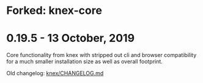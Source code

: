 # Forked: knex-core

# 0.19.5 - 13 October, 2019

Core functionality from knex with stripped out cli
and browser compatibility for a much smaller installation
size as well as overall footprint.

Old changelog: [knex/CHANGELOG.md](https://github.com/knex/knex/blob/20bd04b594aa5a28d4f0b9073893ea3b15365c84/CHANGELOG.md)
